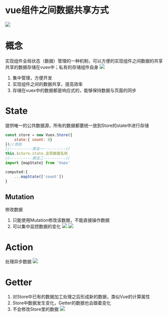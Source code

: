 # vue组件之间数据共享方式
![](https://raw.githubusercontent.com/chenruida/image/master/picgo/20221005170843.png)
# 概念
实现组件全局状态（数据）管理的一种机制，可以方便的实现组件之间数据的共享
共享的数据存储在vuex中；私有的存储组件自身
![](https://raw.githubusercontent.com/chenruida/image/master/picgo/20221005171007.png)
1. 集中管理，方便开发
2. 实现组件之间的数据共享，提高效率
3. 存储在vuex中的数据都是响应式的，能够保持数据与页面的同步
# State
提供唯一的公共数据源，所有的数据都要统一放到Store的state中进行存储
```js
const store = new Vuex.Store({
	state:{ count: 0}
})//添加
//----------用法一----------//
this.$store.state.全局数据名称 
//----------用法二----------//
import {mapState} from 'Vuex'

computed:{
	...mapState(['count'])
}
```
## Mutation
修改数据
 1. 只能使用Mutation修改该数据，不能直接操作数据
 2. 可以集中监控数据的变化
![](https://raw.githubusercontent.com/chenruida/image/master/picgo/20221005172432.png)
![](https://raw.githubusercontent.com/chenruida/image/master/picgo/20221005172606.png)
# Action
处理异步数据
![](https://raw.githubusercontent.com/chenruida/image/master/picgo/20221005172808.png)
# Getter
1. 对Store中已有的数据加工处理之后形成新的数据，类似Vue的计算属性
2. Store中数据发生变化，Getter的数据也会跟着变化
3. 不会修改Store里的数据
![](https://raw.githubusercontent.com/chenruida/image/master/picgo/20221005173113.png)



